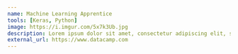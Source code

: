 ```yaml
---
name: Machine Learning Apprentice
tools: [Keras, Python]
image: https://i.imgur.com/5x7k3Ub.jpg
description: Lorem ipsum dolor sit amet, consectetur adipiscing elit, sed do eiusmod tempor incididunt ut labore et dolore magna aliqua.
external_url: https://www.datacamp.com
---
```

